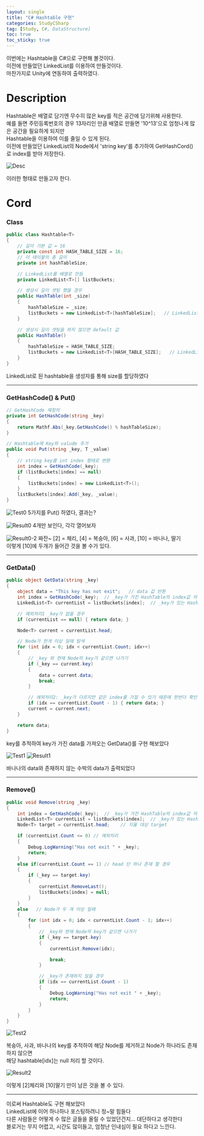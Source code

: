 ```yaml
---
layout: single
title: "C# Hashtable 구현"
categories: StudyCSharp
tag: [Study, C#, DataStructure]
toc: true
toc_sticky: true
---
```



이번에는 Hashtable을 C#으로 구현해 볼것이다. <br>
이전에 만들었던 LinkedList를 이용하여 만들것이다. <br>
마찬가지로 Unity에 연동하여 출력하였다.

# Description
Hashtable은 배열로 담기엔 무수히 많은 key를 적은 공간에 담기위해 사용한다. <br>
예를 들면 주민등록번호의 경우 13자리인 만큼 배열로 만들면 '10^13'으로 엄청나게 많은 공간을 필요하게 되지만 <br>
Hashtable을 이용하여 이를 줄일 수 있게 된다. <br>
이전에 만들었던 LinkedList의 Node에서 'string key'를 추가하여 GetHashCord()로 index를 받아 저장한다. <br>

![Desc](https://user-images.githubusercontent.com/97664446/171030519-d542181d-126e-434e-8f6a-ca602075e662.PNG) <br>

이러한 형태로 만들고자 한다. <br>


# Cord
### Class
```c#
public class Hashtable<T>
{
    // 길이 기본 값 = 16
    private const int HASH_TABLE_SIZE = 16;
    // 이 테이블의 총 길이
    private int hashTableSize;

    // LinkedList를 배열로 만듬
    private LinkedList<T>[] listBuckets;

    // 생성시 길이 셋팅 했을 경우
    public HashTable(int _size)
    {
        hashTableSize = _size;
        listBuckets = new LinkedList<T>[hashTableSize];   // LinkedList 형태
    }

    // 생성시 길이 셋팅을 하지 않으면 default 값
    public HashTable()
    {
        hashTableSize = HASH_TABLE_SIZE;
        listBuckets = new LinkedList<T>[HASH_TABLE_SIZE];   // LinkedList 형태
    }
}
```
LinkedList로 된 hashtable을 생성자를 통해 size를 할당하였다 <br>


***

### GetHashCode() & Put() 
```c#
// GetHashCode 재정의
private int GetHashCode(string _key)
{
    return Mathf.Abs(_key.GetHashCode() % hashTableSize);
}

// Hashtable에 Key와 valude 추가
public void Put(string _key, T _value)
{
    // string key를 int index 형태로 변환
    int index = GetHashCode(_key);
    if (listBuckets[index] == null)
    {
        listBuckets[index] = new LinkedList<T>();
    }
    listBuckets[index].Add(_key, _value);
}

```
![Test0](https://user-images.githubusercontent.com/97664446/171031786-2679c51e-38cc-4b88-b973-ab2e2a08732e.PNG)
5가지를 Put() 하였다, 결과는? 

![Result0](https://user-images.githubusercontent.com/97664446/171032502-30a338ef-3bad-41a4-be49-980d0d7d5928.PNG)
4개만 보인다, 각각 열어보자

![Result0-2](https://user-images.githubusercontent.com/97664446/171032504-b141bb31-899f-4483-8ae2-14250b31cd9f.PNG)
짜잔~ [2] = 체리, [4] = 복숭아, [6] = 사과, [10] = 바나나, 딸기 <br>
이렇게 [10]에 두개가 들어간 것을 볼 수가 있다. <br>

***

### GetData()
```c#
public object GetData(string _key)
{
    object data = "This key has not exit";   // data 값 반환
    int index = GetHashCode(_key);  // _key가 가진 HashTable의 index값 저장
    LinkedList<T> currentList = listBuckets[index];  // _key가 있는 HashTable의 주소를 저장  

    // 예외처리1 _key가 없을 경우
    if (currentList == null) { return data; }

    Node<T> current = currentList.head;

    // Node가 한개 이상 일때 탐색
    for (int idx = 0; idx < currentList.Count; idx++)
    {
        // _key 와 현재 Node의 key가 같으면 나가기
        if (_key == current.key)
        {
            data = current.data;
            break;
        }

        // 예외처리2: _key가 다르지만 같은 index를 가질 수 있기 때문에 한번더 확인을 해줘야 한다
        if (idx == currentList.Count - 1) { return data; }
        current = current.next;
    }

    return data;
}
```

key를 추적하여 key가 가진 data를 가져오는 GetData()를 구현 해보았다 <br>

![Test1](https://user-images.githubusercontent.com/97664446/171034471-410e94c6-bf44-43c7-b3da-1a66e698290a.PNG) ![Result1](https://user-images.githubusercontent.com/97664446/171034475-aefcf2b6-f81d-4da9-825b-1262976cd641.PNG) <br>

바나나의 data와 존재하지 않는 수박의 data가 출력되었다 <br>

***

### Remove()
```c#
public void Remove(string _key)
{
    int index = GetHashCode(_key);  // _key가 가진 HashTable의 index값 저장
    LinkedList<T> currentList = listBuckets[index];  // _key가 있는 HashTable의 주소를 저장  
    Node<T> target = currentList.head;    // 지울 대상 target

    if (currentList.Count <= 0) // 예외처리
    {
        Debug.LogWarning("Has not exit " + _key);
        return;
    }
    else if(currentList.Count == 1) // head 단 하나 존재 할 경우
    {
        if (_key == target.key)
        {
            currentList.RemoveLast();
            listBuckets[index] = null;
        }
    }
    else   // Node가 두 개 이상 일때
    {
        for (int idx = 0; idx < currentList.Count - 1; idx++)
        {
            // _key와 현재 Node의 key가 같으면 나가기
            if (_key == target.key)
            {
                currentList.Remove(idx);

                break;
            }

            // _key가 존재하지 않을 경우
            if (idx == currentList.Count - 1)
            {
                Debug.LogWarning("Has not exit " + _key);
                return;
            }
        }
    } 
}
```
![Test2](https://user-images.githubusercontent.com/97664446/171042018-4752505b-f6bb-4713-9fe3-53e690c00cdc.PNG)

복숭아, 사과, 바나나의 key를 추적하여 해당 Node를 제거하고 Node가 하나라도 존재하지 않으면 <br>
해당 hashtable[idx]는 null 처리 할 것이다. <br>

![Result2](https://user-images.githubusercontent.com/97664446/171042023-abf92f7d-f9d6-4870-9d55-ac2ed471249d.PNG)

이렇게 [2]체리와 [10]딸기 만이 남은 것을 볼 수 있다.

***

이로써 Hashtable도 구현 해보았다 <br>
LinkedList에 이어 하나하나 포스팅하려니 정~말 힘들다 <br>
다른 사람들은 어떻게 수 많은 글들을 올릴 수 있었던건지... 대단하다고 생각한다 <br>
블로거는 무지 어렵고, 시간도 많이들고, 엄청난 인내심이 필요 하다고 느낀다.


